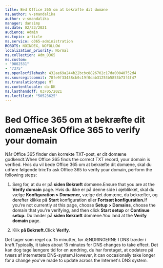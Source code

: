 ```yaml
---
title: Bed Office 365 om at bekræfte dit domæne
ms.author: v-smandalika
author: v-smandalika
manager: dansimp
ms.date: 02/23/2021
audience: Admin
ms.topic: article
ms.service: o365-administration
ROBOTS: NOINDEX, NOFOLLOW
localization_priority: Normal
ms.collection: Adm_O365
ms.custom:
- "9002531"
- "7375"
ms.openlocfilehash: 432ae69a244b22bcbc8826702c17da00040752d4
ms.sourcegitcommit: 78fe9f33438cb0c19f0dab31253b5853b73f4f47
ms.translationtype: MT
ms.contentlocale: da-DK
ms.lasthandoff: 03/05/2021
ms.locfileid: "50523625"
---
```

# <a name="ask-office-365-to-verify-your-domain"></a><span data-ttu-id="ac531-102">Bed Office 365 om at bekræfte dit domæne</span><span class="sxs-lookup"><span data-stu-id="ac531-102">Ask Office 365 to verify your domain</span></span>

<span data-ttu-id="ac531-103">Når Office 365 finder den korrekte TXT-post, er dit domæne godkendt.</span><span class="sxs-lookup"><span data-stu-id="ac531-103">When Office 365 finds the correct TXT record, your domain is verified.</span></span> <span data-ttu-id="ac531-104">Hvis du vil bede Office 365 om at bekræfte dit domæne, skal du udføre følgende trin:</span><span class="sxs-lookup"><span data-stu-id="ac531-104">To ask Office 365 to verify your domain, perform the following steps:</span></span>

1. <span data-ttu-id="ac531-105">Sørg for, at du er på **siden Bekræft** domæne.</span><span class="sxs-lookup"><span data-stu-id="ac531-105">Ensure that you are at the **Verify domain** page.</span></span> <span data-ttu-id="ac531-106">Hvis du ikke er på denne side i øjeblikket, skal du vælge **Konfiguration > Domæner,** vælge det domæne, du bekræfter, og derefter klikke på **Start** konfiguration eller **Fortsæt konfiguration.**</span><span class="sxs-lookup"><span data-stu-id="ac531-106">If you're not currently at this page, choose **Setup > Domains**, choose the domain that you're verifying, and then click **Start setup** or **Continue setup**.</span></span> <span data-ttu-id="ac531-107">Du lander på **siden Bekræft** domæne.</span><span class="sxs-lookup"><span data-stu-id="ac531-107">You land at the **Verify domain** page.</span></span>

2. <span data-ttu-id="ac531-108">Klik **på Bekræft.**</span><span class="sxs-lookup"><span data-stu-id="ac531-108">Click **Verify**.</span></span>

<span data-ttu-id="ac531-109">Det tager som regel ca. 15 minutter, før ÆNDRINGERNE I DNS træder i kraft.</span><span class="sxs-lookup"><span data-stu-id="ac531-109">Typically, it takes about 15 minutes for DNS changes to take effect.</span></span> <span data-ttu-id="ac531-110">Det kan dog tage længere tid for en ændring, du har foretaget, at opdatere på tværs af internettets DNS-system.</span><span class="sxs-lookup"><span data-stu-id="ac531-110">However, it can occasionally take longer for a change you've made to update across the Internet's DNS system.</span></span>

